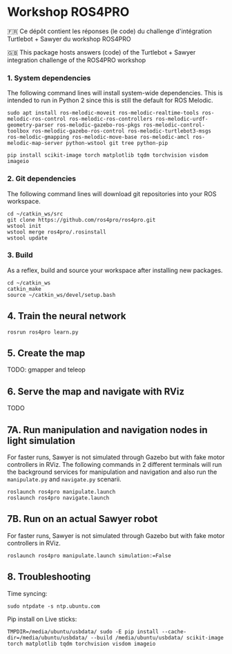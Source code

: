 # Workshop ROS4PRO
🇫🇷 Ce dépôt contient les réponses (le code) du challenge d'intégration Turtlebot + Sawyer du workshop ROS4PRO 

🇬🇧 This package hosts answers (code) of the Turtlebot + Sawyer integration challenge of the ROS4PRO workshop

### 1. System dependencies
The following command lines will install system-wide dependencies.
This is intended to run in Python 2 since this is still the default for ROS Melodic.
```
sudo apt install ros-melodic-moveit ros-melodic-realtime-tools ros-melodic-ros-control ros-melodic-ros-controllers ros-melodic-urdf-geometry-parser ros-melodic-gazebo-ros-pkgs ros-melodic-control-toolbox ros-melodic-gazebo-ros-control ros-melodic-turtlebot3-msgs ros-melodic-gmapping ros-melodic-move-base ros-melodic-amcl ros-melodic-map-server python-wstool git tree python-pip

pip install scikit-image torch matplotlib tqdm torchvision visdom imageio
```

### 2. Git dependencies
The following command lines will download git repositories into your ROS workspace.
```
cd ~/catkin_ws/src
git clone https://github.com/ros4pro/ros4pro.git
wstool init
wstool merge ros4pro/.rosinstall
wstool update
```

### 3. Build
As a reflex, build and source your workspace after installing new packages.
```
cd ~/catkin_ws
catkin_make
source ~/catkin_ws/devel/setup.bash
```
## 4. Train the neural network
```
rosrun ros4pro learn.py
```

## 5. Create the map
TODO: gmapper and teleop

## 6. Serve the map and navigate with RViz
TODO

## 7A. Run manipulation and navigation nodes in light simulation
For faster runs, Sawyer is not simulated through Gazebo but with fake motor controllers in RViz.
The following commands in 2 different terminals will run the background services for manipulation and navigation and also run  the `manipulate.py` and `navigate.py` scenarii.
```
roslaunch ros4pro manipulate.launch
roslaunch ros4pro navigate.launch
```

## 7B. Run on an actual Sawyer robot
For faster runs, Sawyer is not simulated through Gazebo but with fake motor controllers in RViz.

```
roslaunch ros4pro manipulate.launch simulation:=False
```

## 8. Troubleshooting
Time syncing:
```
sudo ntpdate -s ntp.ubuntu.com
```

Pip install on Live sticks:
```
TMPDIR=/media/ubuntu/usbdata/ sudo -E pip install --cache-dir=/media/ubuntu/usbdata/ --build /media/ubuntu/usbdata/ scikit-image torch matplotlib tqdm torchvision visdom imageio

```
